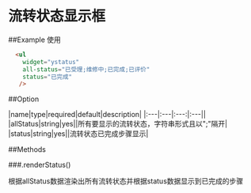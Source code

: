 # 流转状态显示框

##Example
使用
```html
  <ul 
    widget="ystatus" 
    all-status="已受理;维修中;已完成;已评价" 
    status="已完成"
   />
```

##Option

|name|type|required|default|description|
|:---|:---|:---:|:---||
|allStatus|string|yes||所有要显示的流转状态，字符串形式且以";"隔开|
|status|string|yes||流转状态已完成步骤显示|

##Methods

###.renderStatus()

根据allStatus数据渲染出所有流转状态并根据status数据显示到已完成的步骤
